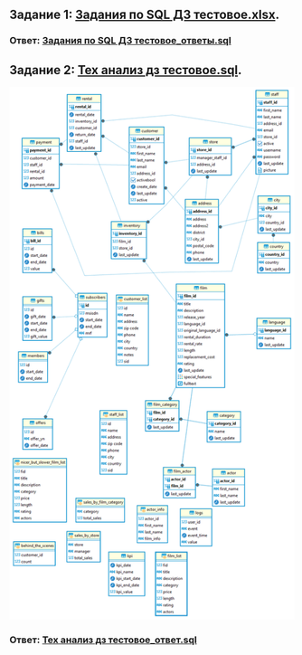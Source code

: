 ## **Задание 1:  [Задания по SQL ДЗ тестовое.xlsx](%C7%E0%E4%E0%ED%E8%FF%20%EF%EE%20SQL%20%C4%C7%20%F2%E5%F1%F2%EE%E2%EE%E5.xlsx).**

### Ответ: [Задания по SQL ДЗ тестовое_ответы.sql](%C7%E0%E4%E0%ED%E8%FF%20%EF%EE%20SQL%20%C4%C7%20%F2%E5%F1%F2%EE%E2%EE%E5_%EE%F2%E2%E5%F2%FB.sql)

## **Задание 2:  [Тех анализ дз тестовое.sql](%D2%E5%F5%20%E0%ED%E0%EB%E8%E7%20%E4%E7%20%F2%E5%F1%F2%EE%E2%EE%E5.sql).**
![DataBase_schema.png](DataBase_schema.png)

### Ответ: [Тех анализ дз тестовое_ответ.sql](%D2%E5%F5%20%E0%ED%E0%EB%E8%E7%20%E4%E7%20%F2%E5%F1%F2%EE%E2%EE%E5_%EE%F2%E2%E5%F2.sql)
